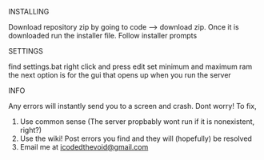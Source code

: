 INSTALLING

Download repository zip by going to code --> download zip.
Once it is downloaded run the installer file.
Follow installer prompts

SETTINGS

find settings.bat
right click and press edit
set minimum and maximum ram
the next option is for the gui that opens up when you run the server

INFO

Any errors will instantly send you to a screen and crash. Dont worry!
To fix,
1. Use common sense (The server propbably wont run if it is nonexistent, right?)
2. Use the wiki! Post errors you find and they will (hopefully) be resolved
3. Email me at icodedthevoid@gmail.com

